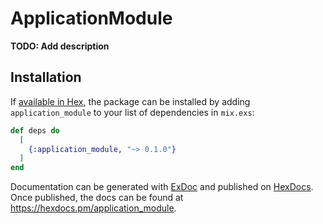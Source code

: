 # ApplicationModule

**TODO: Add description**

## Installation

If [available in Hex](https://hex.pm/docs/publish), the package can be installed
by adding `application_module` to your list of dependencies in `mix.exs`:

```elixir
def deps do
  [
    {:application_module, "~> 0.1.0"}
  ]
end
```

Documentation can be generated with [ExDoc](https://github.com/elixir-lang/ex_doc)
and published on [HexDocs](https://hexdocs.pm). Once published, the docs can
be found at <https://hexdocs.pm/application_module>.

